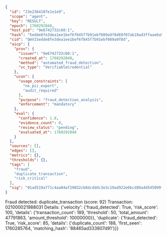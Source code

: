 ```json
{
  "id": "23e2364107e1e1e9",
  "scope": "agent",
  "key": "RESULT",
  "epoch": 1760292048,
  "host_pid": "9e6742732c60:1",
  "hash": "5edde8fe3dea1ee1bef6f845f7b91ebf089a9f8d69f07ab10ad3ffaae6a54af1",
  "cid": "QmV15edde8fe3dea1ee1bef6f845f7b91ebf089a9f8d",
  "aicp": {
    "prov": {
      "issuer": "9e6742732c60:1",
      "created_at": 1760292048,
      "method": "automated_fraud_detection",
      "vc_type": "VerifiableCredential"
    },
    "ucon": {
      "usage_constraints": [
        "no_pii_export",
        "audit_required"
      ],
      "purpose": "fraud_detection_analysis",
      "enforcement": "mandatory"
    },
    "eval": {
      "confidence": 1.0,
      "evidence_count": 0,
      "review_status": "pending",
      "evaluated_at": 1760292048
    }
  },
  "sources": [],
  "edges": [],
  "metrics": {},
  "thresholds": {},
  "tags": [
    "fraud",
    "duplicate_transaction",
    "risk_critical"
  ],
  "sig": "01ad519a771c4aa04af29032cb8dcdddc3e3c19ad922e6bcd88a4d545099f2de"
}
```

Fraud detected: duplicate_transaction (score: 92)
Transaction: 021000021988031
Details: {'velocity': {'fraud_detected': True, 'risk_score': 100, 'details': {'transaction_count': 189, 'threshold': 50, 'total_amount': 47791863, 'amount_threshold': 10000000}}, 'duplicate': {'fraud_detected': True, 'risk_score': 85, 'details': {'duplicate_count': 188, 'first_seen': 1760285764, 'matching_hash': '88465ad333807d91'}}}